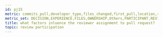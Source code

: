 ```yaml
---
id: pj15
metric: commits_pull,developer_type,files_changed,first_pull,location,recent_committer,requester_pull,reviewer_follows_requester,reviewer_pull,status_pull
metric_set: DECISION,EXPERIENCE,FILES,OWNERSHIP,Others,PARTICIPANT,REVISIONS
title: what factors inluence the reviewer assignment to pull request?
topic: review participation
---
```

